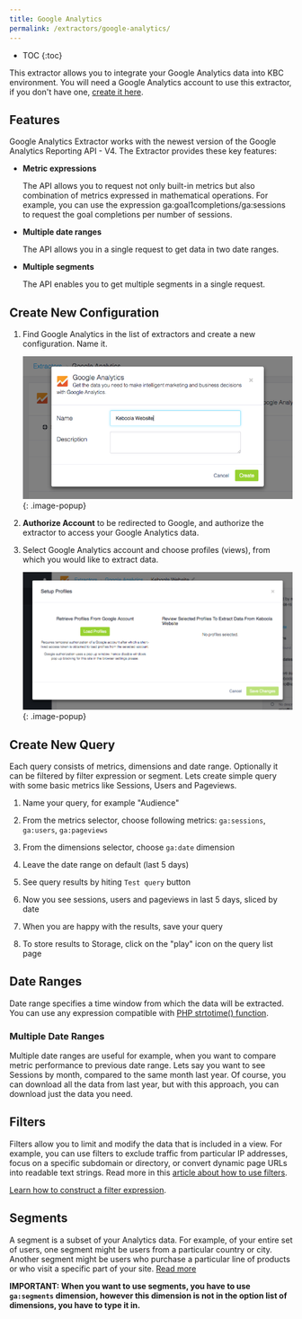 ```yaml
---
title: Google Analytics
permalink: /extractors/google-analytics/
---
```


* TOC
{:toc}

This extractor allows you to integrate your Google Analytics data into KBC environment.
You will need a Google Analytics account to use this extractor, if you don't have one, [create it here](https://analytics.google.com).

## Features
Google Analytics Extractor works with the newest version of the Google Analytics Reporting API - V4.
The Extractor provides these key features:

 - **Metric expressions**
 
    The API allows you to request not only built-in metrics but also combination of metrics expressed in mathematical operations. For example, you can use the expression ga:goal1completions/ga:sessions to request the goal completions per number of sessions.
    
 - **Multiple date ranges**
 
    The API allows you in a single request to get data in two date ranges.     
        
 - **Multiple segments**
 
    The API enables you to get multiple segments in a single request.


## Create New Configuration
 1. Find Google Analytics in the list of extractors and create a new configuration. Name it.

    ![Screenshot - Create configuration](/extractors/google-analytics/ui_new_config.png)
    {: .image-popup}

 2. **Authorize Account** to be redirected to Google, and authorize the extractor to access your Google Analytics data.

 3. Select Google Analytics account and choose profiles (views), from which you would like to extract data. 

    ![Screenshot - Select profiles](/extractors/google-analytics/ui_profiles.png)
    {: .image-popup}

## Create New Query
Each query consists of metrics, dimensions and date range. Optionally it can be filtered by filter expression or segment.
Lets create simple query with some basic metrics like Sessions, Users and Pageviews.

 1. Name your query, for example "Audience"
 
 2. From the metrics selector, choose following metrics: `ga:sessions`, `ga:users`, `ga:pageviews`
 
 3. From the dimensions selector, choose `ga:date` dimension
 
 4. Leave the date range on default (last 5 days) 
 
 5. See query results by hiting `Test query` button
 
 6. Now you see sessions, users and pageviews in last 5 days, sliced by date
 
 7. When you are happy with the results, save your query
 
 8. To store results to Storage, click on the "play" icon on the query list page

## Date Ranges
Date range specifies a time window from which the data will be extracted.
You can use any expression compatible with [PHP strtotime() function](http://php.net/manual/en/datetime.formats.php).
 
### Multiple Date Ranges
Multiple date ranges are useful for example, when you want to compare metric performance to previous date range. 
Lets say you want to see Sessions by month, compared to the same month last year.
Of course, you can download all the data from last year, but with this approach, you can download just the data you need.
 
## Filters
Filters allow you to limit and modify the data that is included in a view. For example, you can use filters to exclude traffic from particular IP addresses, focus on a specific subdomain or directory, or convert dynamic page URLs into readable text strings.
Read more in this [article about how to use filters](https://support.google.com/analytics/answer/1033162).

[Learn how to construct a filter expression](https://developers.google.com/analytics/devguides/reporting/core/v3/reference#filters).

## Segments
A segment is a subset of your Analytics data. For example, of your entire set of users, one segment might be users from a particular country or city. Another segment might be users who purchase a particular line of products or who visit a specific part of your site.
[Read more](https://support.google.com/analytics/answer/3123951?hl=en)

**IMPORTANT: When you want to use segments, you have to use `ga:segments` dimension, however this dimension is not in the option list of dimensions, you have to type it in.**  


